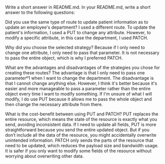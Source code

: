 Write a short answer in README.md. In your README.md, write a short answer to the following questions:

Did you use the same type of route to update patient information as to update an employee's department?
    I used a different route. To update the patient's information, I used a PUT to change any attribute. However, 
    to modify a specific attribute, in this case the department, I used PATCH.

Why did you choose the selected strategy?
    Because if I only need to change one attribute, I only need to pass that parameter. It is not necessary to pass
    the entire object, which is why I preferred PATCH.

What are the advantages and disadvantages of the strategies you chose for creating these routes?
    The advantage is that I only need to pass one parameterº1 when I want to change the department. The disadvantage 
    is that I cannot change anything else. However, I think it's better because it's easier and more manageable to pass a parameter rather than the entire object every time I want to modify something. If I'm unsure of what I will modify, I do use PUT because it allows me to pass the whole object and then change the necessary attribute from there.

What is the cost-benefit between using PUT and PATCH?
    PUT replaces the entire resource, which means the state of the resource is exactly what you send, avoiding 
    inconsistent data.
    If I need to update all fields, PUT is more straightforward because you send the entire updated object.
    But if you don’t include all the data of the resource, you might accidentally overwrite unintended information.
    PATCH only sends the parts of the resource that need to be updated, which reduces the payload size and bandwidth 
    usage.
    It is safer if you only want to modify some fields of the resource without worrying about overwriting other data.